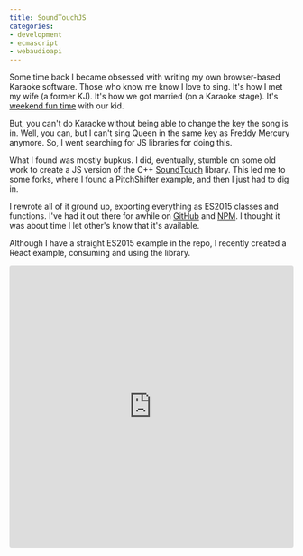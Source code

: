```yaml
---
title: SoundTouchJS
categories:
- development
- ecmascript
- webaudioapi
---
```

Some time back I became obsessed with writing my own browser-based Karaoke software. Those who know me know I love to sing. It's how I met my wife (a former KJ). It's how we got married (on a Karaoke stage). It's [weekend fun time](https://www.youtube.com/channel/UC42Nrsga5KEa9Wy3ftLnZ8g) with our kid.

But, you can't do Karaoke without being able to change the key the song is in. Well, you can, but I can't sing Queen in the same key as Freddy Mercury anymore. So, I went searching for JS libraries for doing this.

What I found was mostly bupkus. I did, eventually, stumble on some old work to create a JS version of the C++ [SoundTouch](https://www.surina.net/soundtouch/) library. This led me to some forks, where I found a PitchShifter example, and then I just had to dig in.

I rewrote all of it ground up, exporting everything as ES2015 classes and functions. I've had it out there for awhile on [GitHub](https://github.com/cutterbl/SoundTouchJS) and [NPM](https://www.npmjs.com/package/soundtouchjs). I thought it was about time I let other's know that it's available.

Although I have a straight ES2015 example in the repo, I recently created a React example, consuming and using the library.

<iframe
     src="https://codesandbox.io/embed/soundtouchjs-with-react-qdci0?fontsize=14&hidenavigation=1&theme=dark"
     style="width:100%; height:500px; border:0; border-radius: 4px; overflow:hidden;"
     title="SoundTouchJS with React"
     allow="geolocation; microphone; camera; midi; vr; accelerometer; gyroscope; payment; ambient-light-sensor; encrypted-media; usb"
     sandbox="allow-modals allow-forms allow-popups allow-scripts allow-same-origin"
   ></iframe>